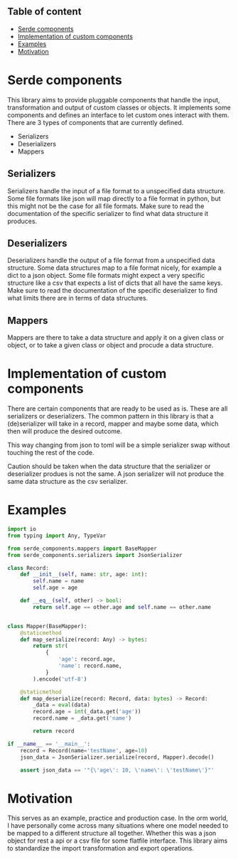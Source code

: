 Table of content
---

- [Serde components](#serde-components)
- [Implementation of custom components](#implementation-of-custom-components)
- [Examples](#examples)
- [Motivation](#motivation)

# Serde components

This library aims to provide pluggable components that handle the input,
transformation and output of custom classes or objects. It implements some
components and defines an interface to let custom ones interact with them. There
are 3 types of components that are currently defined.

 - Serializers
 - Deserializers
 - Mappers

## Serializers

Serializers handle the input of a file format to a unspecified data structure.
Some file formats like json will map directly to a file format in python, but
this might not be the case for all file formats. Make sure to read the
documentation of the specific serializer to find what data structure it
produces.

## Deserializers

Deserializers handle the output of a file format from a unspecified data
structure. Some data structures map to a file format nicely, for example a dict
to a json object. Some file formats might expect a very specific structure like
a csv that expects a list of dicts that all have the same keys. Make sure to
read the documentation of the specific deserializer to find what limits there
are in terms of data structures.

## Mappers

Mappers are there to take a data structure and apply it on a given class or
object, or to take a given class or object and procude a data structure.

# Implementation of custom components

There are certain components that are ready to be used as is. These are all
serializers or deserializers. The common pattern in this library is that a
(de)serializer will take in a record, mapper and maybe some data, which then
will produce the desired outcome.


This way changing from json to toml will be a simple serializer swap without
touching the rest of the code.

Caution should be taken when the data structure that the serializer or
deserializer produes is not the same. A json serializer will not produce the
same data structure as the csv serializer.


# Examples

```python
import io
from typing import Any, TypeVar

from serde_components.mappers import BaseMapper
from serde_components.serializers import JsonSerializer

class Record:
    def __init__(self, name: str, age: int):
        self.name = name
        self.age = age

    def __eq__(self, other) -> bool:
        return self.age == other.age and self.name == other.name


class Mapper(BaseMapper):
    @staticmethod
    def map_serialize(record: Any) -> bytes:
        return str(
            {
                'age': record.age,
                'name': record.name,
            }
        ).encode('utf-8')

    @staticmethod
    def map_deserialize(record: Record, data: bytes) -> Record:
        _data = eval(data)
        record.age = int(_data.get('age'))
        record.name = _data.get('name')

        return record

if __name__ == '__main__':
    record = Record(name='testName', age=10)
    json_data = JsonSerializer.serialize(record, Mapper).decode()

    assert json_data == '"{\'age\': 10, \'name\': \'testName\'}"'
```

# Motivation

This serves as an example, practice and production case. In the orm world, I
have personally come across many situations where one model needed to be mapped
to a different structure all together. Whether this was a json object for rest a
api or a csv file for some flatfile interface. This library aims to standardize
the import transformation and export operations.
